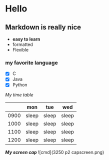 # Hello

## Markdown is really nice
* **easy to learn**
* formatted
* Flexible

### my favorite language

- [x] C
- [x] Java
- [x] Python

*My time table*

|      |  mon  |  tue  |  wed  |
|-----:|:-----:|:-----:|:-----:|
| 0900 | sleep | sleep | sleep |
| 1000 | sleep | sleep | sleep |
| 1100 | sleep | sleep | sleep |
| 1200 | sleep | sleep | sleep |

***My screen cap***
![cmd](3250 p2 capscreen.png)
